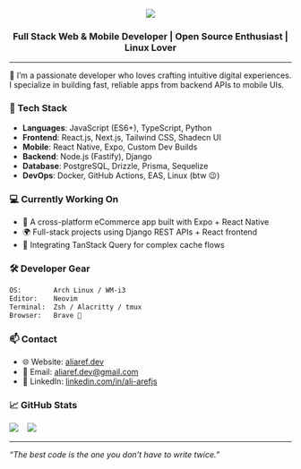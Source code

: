 <p align="center">
  <img src="https://readme-typing-svg.herokuapp.com?center=true&vCenter=true&lines=Full+Stack+Developer;React+and+React+Native+Lover;Node.js+Backend+Engineer;I+use+Arch+btw+😅" />
</p>
<h3 align="center">Full Stack Web & Mobile Developer | Open Source Enthusiast | Linux Lover </h3>

---

🚀 I’m a passionate developer who loves crafting intuitive digital experiences. I specialize in building fast, reliable apps from backend APIs to mobile UIs.

### 🧠 Tech Stack

- **Languages**: JavaScript (ES6+), TypeScript, Python
- **Frontend**: React.js, Next.js, Tailwind CSS, Shadecn UI
- **Mobile**: React Native, Expo, Custom Dev Builds
- **Backend**: Node.js (Fastify), Django
- **Database**: PostgreSQL, Drizzle, Prisma, Sequelize
- **DevOps**: Docker, GitHub Actions, EAS, Linux (btw 😉)


### 💻 Currently Working On

- 📱 A cross-platform eCommerce app built with Expo + React Native  
- 🌍 Full-stack projects using Django REST APIs + React frontend  
- 🧩 Integrating TanStack Query for complex cache flows


### 🛠 Developer Gear

```bash
OS:        Arch Linux / WM-i3
Editor:    Neovim
Terminal:  Zsh / Alacritty / tmux
Browser:   Brave 🦁
```
<!--
### 🤝 Open Source Contributions

These are some FOSS projects I’ve contributed to via PRs:

- 🧩 [`Friendly Snippets`](https://github.com/rafamadriz/friendly-snippets) – Set of preconfigured snippets for different languages.
- 🌐 [`django-rest-framework`](https://github.com/encode/django-rest-framework)  
- ⚛️ [`react-hook-form`](https://github.com/react-hook-form/react-hook-form)  
- 🔥 [`react-query`](https://github.com/TanStack/query) (TanStack Query)  

> Got a cool open-source project? I’d love to contribute.
-->


### 📫 Contact

- 🌐 Website: [aliaref.dev](https://aliaref.dev)  
- 💌 Email: aliaref.dev@gmail.com  
- 🧳 LinkedIn: [linkedin.com/in/ali-arefjs](https://linkedin.com/in/ali-arefjs)

### 📈 GitHub Stats

<p align="left">
  <img src="https://github-readme-stats.vercel.app/api/top-langs/?username=sulaimanallemyar&layout=compact&theme=transparent">
  &nbsp;&nbsp;
  <img src="https://github-readme-stats.vercel.app/api?username=Ali-Aref&show_icons=true&theme=radical&count_private=true" />
</p>

---

_“The best code is the one you don’t have to write twice.”_

